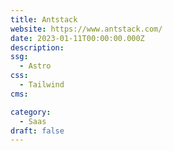 ```yaml
---
title: Antstack
website: https://www.antstack.com/
date: 2023-01-11T00:00:00.000Z
description:
ssg:
  - Astro
css:
  - Tailwind
cms:

category:
  - Saas
draft: false
---
```

